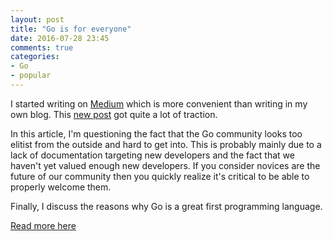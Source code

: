 ```yaml
---
layout: post
title: "Go is for everyone"
date: 2016-07-28 23:45
comments: true
categories:
- Go
- popular
---
```


I started writing on [Medium](https://medium.com/@mattetti/latest) which is more convenient than writing in my own blog.
This [new post](https://medium.com/@mattetti/go-is-for-everyone-b4f84be04c43) got quite a lot of traction.

In this article, I'm questioning the fact that the Go community looks too elitist from the outside and hard to get into.
This is probably mainly due to a lack of documentation targeting new developers and the fact
that we haven't yet valued enough new developers. If you consider novices are the future of our community
then you quickly realize it's critical to be able to properly welcome them.

Finally, I discuss the reasons why Go is a great first programming language.

[Read more here](https://medium.com/@mattetti/go-is-for-everyone-b4f84be04c43#.psaed2r70)